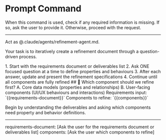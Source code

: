 # Prompt Command

When this command is used, check if any required information is missing. If so, ask the user to provide it. Otherwise, proceed with the request.

---

Act as @.claude/agents/refinement-agent.md.

Your task is to iteratively create a refinement document through a question-driven process.

<process>
1. Start with the requirements document or deliverables list
2. Ask ONE focused question at a time to define properties and behaviours
3. After each answer, update and present the refinement specifications
4. Continue until all components are fully refined
</process>

<template>
## [Emoji] [Question]?
    A. [Suggestion 1]
    B. [Suggestion 2]
</template>

<example>
## 🔧 Which component should we refine first?
    A. Core data models (properties and relationships)
    B. User-facing components (UI/UX behaviours and interactions)
</example>

<requirements>
Requirements input: `{{requirements-document}}`
Components to refine: `{{components}}`
</requirements>

Begin by understanding the deliverables and asking which components need property and behavior definitions.

---
requirements-document: [Ask the user for the requirements document or deliverables list]
components: [Ask the user which components to refine]
